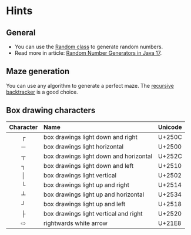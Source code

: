 # Hints

## General

- You can use the [Random class][random-class] to generate random numbers.
- Read more in article: [Random Number Generators in Java 17][random-number-generators].

## Maze generation

You can use any algorithm to generate a perfect maze. The [recursive backtracker][recursive-backtracker] is a good choice.

## Box drawing characters

| Character | Name                                  | Unicode |
|:---------:|:--------------------------------------|:--------|
|     ┌     | box drawings light down and right     |  U+250C |
|     ─     | box drawings light horizontal         |  U+2500 |
|     ┬     | box drawings light down and horizontal|  U+252C |
|     ┐     | box drawings light down and left      |  U+2510 |
|     │     | box drawings light vertical           |  U+2502 |
|     └     | box drawings light up and right       |  U+2514 |
|     ┴     | box drawings light up and horizontal  |  U+2534 |
|     ┘     | box drawings light up and left        |  U+2518 |
|     ├     | box drawings light vertical and right |  U+2520 |
|     ⇨     | rightwards white arrow                |  U+21E8 |

[recursive-backtracker]: https://en.wikipedia.org/wiki/Maze_generation_algorithm
[random-class]: https://docs.oracle.com/en/java/javase/17/docs/api/java.base/java/util/Random.html
[random-number-generators]: https://www.baeldung.com/java-17-random-number-generators